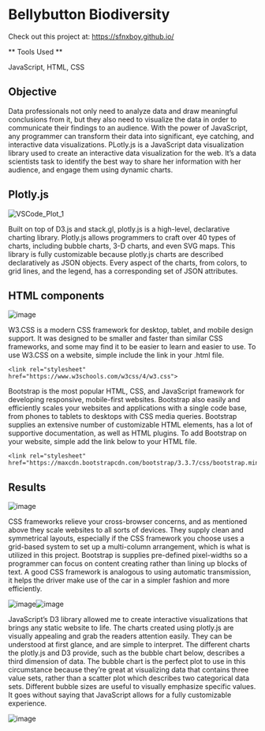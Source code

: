 # Bellybutton Biodiversity

Check out this project at: https://sfnxboy.github.io/

** Tools Used **

JavaScript, HTML, CSS

## Objective

Data professionals not only need to analyze data and draw meaningful conclusions from it, but they also need to visualize the data in order to communicate their findings to an audience. With the power of JavaScript, any programmer can transform their data into significant, eye catching, and interactive data visualizations. PLotly.js is a JavaScript data visualization library used to create an interactive data visualization for the web. It’s a data scientists task to identify the best way to share her information with her audience, and engage them using dynamic charts.

## Plotly.js

![VSCode_Plot_1](https://user-images.githubusercontent.com/68082808/96375486-41401100-1147-11eb-9390-e1702dafbd4e.png)

Built on top of D3.js and stack.gl, plotly.js is a high-level, declarative charting library. Plotly.js allows programmers to craft over 40 types of charts, including bubble charts, 3-D charts, and even SVG maps. This library is fully customizable because plotly.js charts are described declaratively as JSON objects. Every aspect of the charts, from colors, to grid lines, and the legend, has a corresponding  set of JSON attributes. 

## HTML components
 
![image](https://user-images.githubusercontent.com/68082808/96375497-561ca480-1147-11eb-9db6-2fe1b966d970.png)
 
W3.CSS is a modern CSS framework for desktop, tablet, and mobile design support. It was designed to be smaller and faster than similar CSS frameworks, and some may find it to be easier to learn and easier to use. To use W3.CSS on a website, simple include the link in your .html file. 
```
<link rel="stylesheet" href="https://www.w3schools.com/w3css/4/w3.css">
```

Bootstrap is the most popular HTML, CSS, and JavaScript framework for developing responsive, mobile-first websites. Bootstrap also easily and efficiently scales your websites and applications with a single code base, from phones to tablets to desktops with CSS media queries. Bootstrap supplies an extensive number of customizable HTML elements, has a lot of supportive documentation, as well as HTML plugins. To add Bootstrap on your website, simple add the link below to your HTML file.
```
<link rel="stylesheet" href="https://maxcdn.bootstrapcdn.com/bootstrap/3.3.7/css/bootstrap.min.css">

```

## Results

![image](https://user-images.githubusercontent.com/68082808/96375505-616fd000-1147-11eb-945e-19729e81dbc5.png)

CSS frameworks relieve your cross-browser concerns, and as mentioned above they scale websites to all sorts of devices. They supply clean and symmetrical layouts, especially if the CSS framework you choose uses a grid-based system to set up a multi-column arrangement, which is what is utilized in this project. Bootstrap is supplies pre-defined pixel-widths so a programmer can focus on content creating rather than lining up blocks of text. A good CSS framework is analogous to using automatic transmission, it helps the driver make use of the car in a simpler fashion and more efficiently. 

 
![image](https://user-images.githubusercontent.com/68082808/96375514-69c80b00-1147-11eb-9d94-b0e9d9314a69.png)![image](https://user-images.githubusercontent.com/68082808/96375519-6e8cbf00-1147-11eb-98d2-7567804b6928.png)

JavaScript’s D3 library allowed me to create interactive visualizations that brings any static website to life. The charts created using plotly.js are visually appealing and grab the readers attention easily. They can be understood at first glance, and are simple to interpret. The different charts the plotly.js and D3 provide, such as the bubble chart below, describes a third dimension of data. The bubble chart is the perfect plot to use in this circumstance because they’re great at visualizing data that contains three value sets, rather than a scatter plot which describes two categorical data sets. Different bubble sizes are useful to visually emphasize specific values. It goes without saying that JavaScript allows for a fully customizable experience.

![image](https://user-images.githubusercontent.com/68082808/96375535-8fedab00-1147-11eb-9db8-44f627da9dd3.png)

